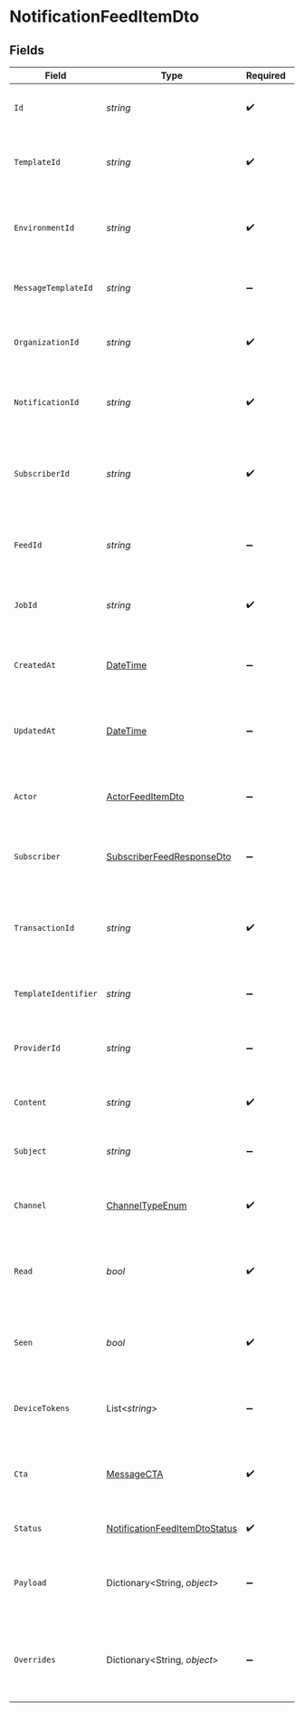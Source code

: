# NotificationFeedItemDto


## Fields

| Field                                                                                     | Type                                                                                      | Required                                                                                  | Description                                                                               | Example                                                                                   |
| ----------------------------------------------------------------------------------------- | ----------------------------------------------------------------------------------------- | ----------------------------------------------------------------------------------------- | ----------------------------------------------------------------------------------------- | ----------------------------------------------------------------------------------------- |
| `Id`                                                                                      | *string*                                                                                  | :heavy_check_mark:                                                                        | Unique identifier for the notification.                                                   | 615c1f2f9b0c5b001f8e4e3b                                                                  |
| `TemplateId`                                                                              | *string*                                                                                  | :heavy_check_mark:                                                                        | Identifier for the template used to generate the notification.                            | template_12345                                                                            |
| `EnvironmentId`                                                                           | *string*                                                                                  | :heavy_check_mark:                                                                        | Identifier for the environment where the notification is sent.                            | env_67890                                                                                 |
| `MessageTemplateId`                                                                       | *string*                                                                                  | :heavy_minus_sign:                                                                        | Identifier for the message template used.                                                 | message_template_54321                                                                    |
| `OrganizationId`                                                                          | *string*                                                                                  | :heavy_check_mark:                                                                        | Identifier for the organization sending the notification.                                 | org_98765                                                                                 |
| `NotificationId`                                                                          | *string*                                                                                  | :heavy_check_mark:                                                                        | Unique identifier for the notification instance.                                          | notification_123456                                                                       |
| `SubscriberId`                                                                            | *string*                                                                                  | :heavy_check_mark:                                                                        | Unique identifier for the subscriber receiving the notification.                          | subscriber_112233                                                                         |
| `FeedId`                                                                                  | *string*                                                                                  | :heavy_minus_sign:                                                                        | Identifier for the feed associated with the notification.                                 | feed_445566                                                                               |
| `JobId`                                                                                   | *string*                                                                                  | :heavy_check_mark:                                                                        | Identifier for the job that triggered the notification.                                   | job_778899                                                                                |
| `CreatedAt`                                                                               | [DateTime](https://learn.microsoft.com/en-us/dotnet/api/system.datetime?view=net-5.0)     | :heavy_minus_sign:                                                                        | Timestamp indicating when the notification was created.                                   | 2024-12-10T10:10:59.639Z                                                                  |
| `UpdatedAt`                                                                               | [DateTime](https://learn.microsoft.com/en-us/dotnet/api/system.datetime?view=net-5.0)     | :heavy_minus_sign:                                                                        | Timestamp indicating when the notification was last updated.                              | 2024-12-10T10:10:59.639Z                                                                  |
| `Actor`                                                                                   | [ActorFeedItemDto](../../Models/Components/ActorFeedItemDto.md)                           | :heavy_minus_sign:                                                                        | Actor details related to the notification, if applicable.                                 |                                                                                           |
| `Subscriber`                                                                              | [SubscriberFeedResponseDto](../../Models/Components/SubscriberFeedResponseDto.md)         | :heavy_minus_sign:                                                                        | Subscriber details associated with this notification.                                     |                                                                                           |
| `TransactionId`                                                                           | *string*                                                                                  | :heavy_check_mark:                                                                        | Unique identifier for the transaction associated with the notification.                   | transaction_123456                                                                        |
| `TemplateIdentifier`                                                                      | *string*                                                                                  | :heavy_minus_sign:                                                                        | Identifier for the template used, if applicable.                                          | template_abcdef                                                                           |
| `ProviderId`                                                                              | *string*                                                                                  | :heavy_minus_sign:                                                                        | Identifier for the provider that sends the notification.                                  | provider_xyz                                                                              |
| `Content`                                                                                 | *string*                                                                                  | :heavy_check_mark:                                                                        | The main content of the notification.                                                     | This is a test notification content.                                                      |
| `Subject`                                                                                 | *string*                                                                                  | :heavy_minus_sign:                                                                        | The subject line for email notifications, if applicable.                                  | Test Notification Subject                                                                 |
| `Channel`                                                                                 | [ChannelTypeEnum](../../Models/Components/ChannelTypeEnum.md)                             | :heavy_check_mark:                                                                        | Channel type through which the message is sent                                            |                                                                                           |
| `Read`                                                                                    | *bool*                                                                                    | :heavy_check_mark:                                                                        | Indicates whether the notification has been read by the subscriber.                       | false                                                                                     |
| `Seen`                                                                                    | *bool*                                                                                    | :heavy_check_mark:                                                                        | Indicates whether the notification has been seen by the subscriber.                       | true                                                                                      |
| `DeviceTokens`                                                                            | List<*string*>                                                                            | :heavy_minus_sign:                                                                        | Device tokens for push notifications, if applicable.                                      | [<br/>"token1",<br/>"token2"<br/>]                                                        |
| `Cta`                                                                                     | [MessageCTA](../../Models/Components/MessageCTA.md)                                       | :heavy_check_mark:                                                                        | Call-to-action information associated with the notification.                              |                                                                                           |
| `Status`                                                                                  | [NotificationFeedItemDtoStatus](../../Models/Components/NotificationFeedItemDtoStatus.md) | :heavy_check_mark:                                                                        | Current status of the notification.                                                       | sent                                                                                      |
| `Payload`                                                                                 | Dictionary<String, *object*>                                                              | :heavy_minus_sign:                                                                        | The payload that was used to send the notification trigger.                               | {<br/>"key": "value"<br/>}                                                                |
| `Overrides`                                                                               | Dictionary<String, *object*>                                                              | :heavy_minus_sign:                                                                        | Provider-specific overrides used when triggering the notification.                        | {<br/>"overrideKey": "overrideValue"<br/>}                                                |